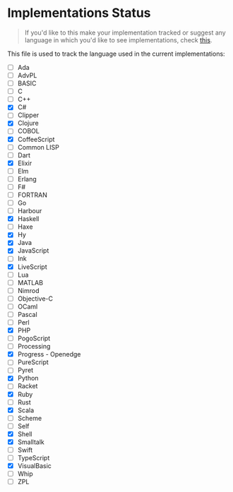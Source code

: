# Implementations Status

> If you'd like to this make your implementation tracked or suggest
any language in which you'd like to see implementations, check [this](CONTRIBUTING.md).

This file is used to track the language used in the current implementations:

- [ ] Ada
- [ ] AdvPL
- [ ] BASIC
- [ ] C
- [ ] C++
- [x] C#
- [ ] Clipper
- [x] Clojure
- [ ] COBOL
- [x] CoffeeScript
- [ ] Common LISP
- [ ] Dart
- [x] Elixir
- [ ] Elm
- [ ] Erlang
- [ ] F#
- [ ] FORTRAN
- [ ] Go
- [ ] Harbour
- [x] Haskell
- [ ] Haxe
- [x] Hy
- [x] Java
- [x] JavaScript
- [ ] Ink
- [x] LiveScript
- [ ] Lua
- [ ] MATLAB
- [ ] Nimrod
- [ ] Objective-C
- [ ] OCaml
- [ ] Pascal
- [ ] Perl
- [x] PHP
- [ ] PogoScript
- [ ] Processing
- [x] Progress - Openedge
- [ ] PureScript
- [ ] Pyret
- [x] Python
- [ ] Racket
- [x] Ruby
- [ ] Rust
- [x] Scala
- [ ] Scheme
- [ ] Self
- [x] Shell
- [x] Smalltalk
- [ ] Swift
- [ ] TypeScript
- [x] VisualBasic
- [ ] Whip
- [ ] ZPL
